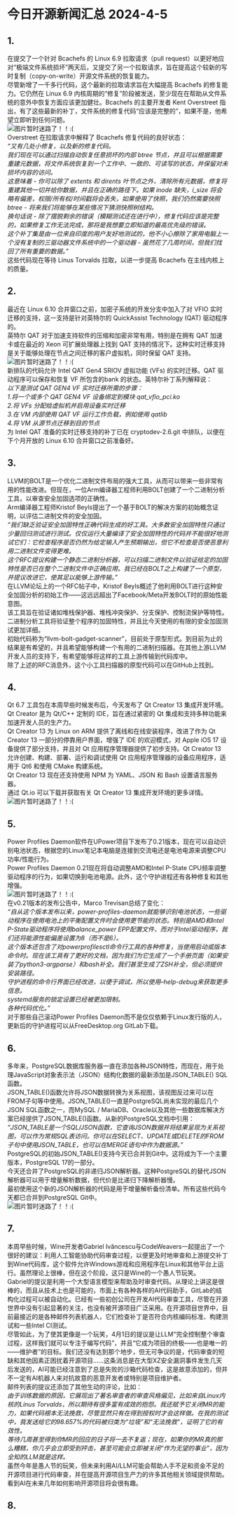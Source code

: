 # 今日开源新闻汇总 2024-4-5
## 1.
在提交了一个针对 Bcachefs 的 Linux 6.9 拉取请求（pull request）以更好地应对“极端文件系统损坏”两天后，又提交了另一个拉取请求，旨在提高这个较新的写时复制（copy-on-write）开源文件系统的恢复能力。
<br>
尽管新增了一千多行代码，这个最新的拉取请求旨在大幅提高 Bcachefs 的修复能力。它仍然在 Linux 6.9 内核周期的“修复”阶段被发送，至少现在在帮助从文件系统的意外中恢复方面应该更加健壮。Bcachefs 的主要开发者 Kent Overstreet 指出，有了这些最新的补丁，文件系统的修复代码“应该是完整的”，如果不是，他希望立即听到任何问题。
<br>
![图片暂时迷路了！！:(](img/1.png)
<br>
Overstreet 在拉取请求中解释了 Bcachefs 修复代码的良好状态：
<br>
*“又有几处小修复，以及新的修复代码。*
<br>
*我们现在可以通过扫描自动恢复任意损坏的内部 btree 节点，并且可以根据需要重建元数据，将文件系统恢复到一个工作中、一致的、可读写的状态，并保留对未损坏内容的访问。*
<br>
*这意味着 - 你可以除了 extents 和 dirents 叶节点之外，清除所有元数据，修复将重建其他一切并给你数据，并且在正确的路径下。如果 inode 缺失，i_size 将会略有偏差，权限/所有权/时间戳将会丢失，如果使用了快照，我们仍然需要快照 btree - 将来我们将能够在某些情况下猜测快照树结构。*
<br>
*换句话说 - 除了摆脱剩余的错误（模糊测试还在进行中），修复代码应该是完整的，如果修复工作无法完成，那将是我想要立即知道的最高优先级的错误。*
<br>
*这个补丁集是由一位来自印度的用户友好地测试的，他不小心擦除了家用电脑上一个没有复制的三驱动器文件系统中的一个驱动器 - 虽然花了几周时间，但我们找回了所有重要的数据。”*
<br>
这些代码现在等待 Linus Torvalds 拉取，以进一步提高 Bcachefs 在主线内核上的质量。
<br>
## 2.
最近在 Linux 6.10 合并窗口之前，加密子系统的开发分支中加入了对 VFIO 实时迁移的支持，这一支持是针对英特尔的 QuickAssist Technology (QAT) 驱动程序的。
<br>
英特尔 QAT 对于加速支持软件的压缩和加密非常有用，特别是在拥有 QAT 加速卡或在最近的 Xeon 可扩展处理器上找到 QAT 支持的情况下。这种实时迁移支持是关于能够处理在节点之间迁移的客户虚拟机，同时保留 QAT 支持。
<br>
![图片暂时迷路了！！:(](img/2.png)
<br>
新排队的代码允许 Intel QAT Gen4 SRIOV 虚拟功能 (VFs) 的实时迁移。QAT 驱动程序可以保存和恢复 VF 所包含的bank 的状态。英特尔补丁系列解释说： 
<br>
*以下是测试 QAT GEN4 VF 实时迁移所需的步骤：*
<br>
*1.将一个或多个 QAT GEN4 VF 设备绑定到模块 qat_vfio_pci.ko*
<br>
*2.将 VFs 分配给虚拟机并启用设备实时迁移*
<br>
*3.在 VM 内部使用 QAT VF 运行工作负载，例如使用 qatlib*
<br>
*4.将 VM 从源节点迁移到目的节点*
<br>
为 Intel QAT 准备的实时迁移支持的补丁已在 cryptodev-2.6.git 中排队，以便在下个月开放的 Linux 6.10 合并窗口之前准备好。
<br>
## 3.
LLVM的BOLT是一个优化二进制文件布局的强大工具，从而可以带来一些非常有用的性能改进。但现在，一位Arm编译器工程师利用BOLT创建了一个二进制分析工具，以审查安全加固选项的正确性。
<br>
Arm编译器工程师Kristof Beyls提出了一个基于BOLT的解决方案的初始概念证明，以评估二进制文件的安全加固。 
<br>
*“我们缺乏验证安全加固特性正确代码生成的好工具。大多数安全加固特性只通过少量回归测试进行测试。仅仅运行大量编译了安全加固特性的代码并不能很好地测试它们：它检查程序是否仍然为给定输入产生预期输出，但它不检查是否使恶意利用二进制文件变得更难。*
<br>
*这个RFC提议构建一个静态二进制分析器，可以扫描二进制文件以验证给定的加固特性是否已在整个二进制文件中正确应用。我已经在BOLT之上构建了一个原型，并提议改进它，使其足以能够上游传输。”*
<br>
在LLVM论坛上的一个RFC帖子中，Kristof Beyls概述了他利用BOLT进行这种安全加固分析的初始工作——这远远超出了Facebook/Meta开发BOLT时的原始性能意图。
<br>
该工具旨在验证诸如堆栈保护器、堆栈冲突保护、分支保护、控制流保护等特性。二进制分析工具将验证整个程序的加固特性，并且比今天使用的有限的安全加固测试更加详细。
<br>
初始代码称为“llvm-bolt-gadget-scanner”，目前处于原型形式。到目前为止的结果是有希望的，并且希望能够构建一个有用的二进制扫描器。在其他上游LLVM开发人员的支持下，有希望能够将这样的工具上游传输到代码库中。
<br>
除了上述的RFC消息外，这个小工具扫描器的原型代码可以在GitHub上找到。
<br>
## 4.
Qt 6.7 工具包在本周早些时候发布后，今天发布了 Qt Creator 13 集成开发环境。Qt Creator 是为 Qt/C++ 定制的 IDE，旨在通过紧密的 Qt 集成和支持多种功能来加速开发人员的生产力。
<br>
Qt Creator 13 为 Linux on ARM 提供了离线和在线安装程序，改进了作为 Qt Creator 13 一部分的停靠用户界面，增强了 IDE 的欢迎模式，对 Apple iOS 17 设备提供了部分支持，并且对 Qt 应用程序管理器提供了初步支持。Qt Creator 13 允许创建、构建、部署、运行和调试使用 Qt 应用程序管理器的设备应用程序，适用于 Qt6 和使用 CMake 构建系统。
<br>
Qt Creator 13 现在还支持使用 NPM 为 YAML、JSON 和 Bash 设置语言服务器。
<br>
通过 Qt.io 可以下载并获取有关 Qt Creator 13 集成开发环境的更多详情。
<br>
![图片暂时迷路了！！:(](img/4.png)
<br>
## 5.
Power Profiles Daemon软件在UPower项目下发布了0.21版本，现在可以自动识别电池状态，根据您的Linux笔记本电脑是连接到交流电还是电池电源来调整CPU功率/性能行为。
<br>
Power Profiles Daemon 0.21现在将自动调整AMD和Intel P-State CPU频率调整驱动程序的行为，如果切换到电池电源。此外，这个守护进程还有各种修复和其他增强。
<br>
![图片暂时迷路了！！:(](img/5.png)
<br>
在v0.21版本的发布公告中，Marco Trevisan总结了变化： 
<br>
*“自从这个版本发布以来，power-profiles-daemon就能够识别电池状态，一些驱动程序在使用电池上的平衡配置文件时会使用更节能的状态。特别是AMD和Intel P-State驱动程序将使用balance_power EPP配置文件，而对于Intel驱动程序，我们还将能源性能偏差设置为8（而不是6）。*
<br>
*这个版本还包含了对powerprofilesctl命令行工具的各种修复，当使用启动或版本命令时。现在该工具有了更好的文档，因为我们为它生成了一个手册页面（如果安装了python3-argparse）和bash补全。我们甚至生成了ZSH补全，但必须提供安装路径。*
<br>
*守护进程的命令行界面已经改进，以便于调试，所以使用–help-debug来获取更多信息。*
<br>
*systemd服务的锁定设置已经被更加限制。*
<br>
*各种代码优化。”*
<br>
对于那些自己滚动Power Profiles Daemon而不是仅仅依赖于Linux发行版的人，更新后的守护进程可以从FreeDesktop.org GitLab下载。
<br>
## 6.
多年来，PostgreSQL数据库服务器一直在添加各种JSON特性，而现在，用于处理JavaScript对象表示法（JSON）结构化数据的最新添加是JSON_TABLE() SQL函数。
<br>
JSON_TABLE()函数允许将JSON数据转换为关系视图，该视图反过来可以在FROM子句等中使用。JSON_TABLE()一直是PostgreSQL尚未实现的最后几个JSON SQL函数之一，而MySQL / MariaDB、Oracle以及其他一些数据库解决方案已经提供了JSON_TABLE()函数。从新的PostgreSQL文档中引用：
<br>
*“JSON_TABLE是一个SQL/JSON函数，它查询JSON数据并将结果呈现为关系视图，可以作为常规SQL表访问。你可以在SELECT、UPDATE或DELETE的FROM子句中使用JSON_TABLE，也可以在MERGE语句中作为数据源。”*
<br>
PostgreSQL的初始JSON_TABLE()支持今天已合并到Git中。这将成为下一个主要版本，PostgreSQL 17的一部分。
<br>
今天还合并了PostgreSQL的非递归JSON解析器。这种PostgreSQL的替代JSON解析器可以用于增量解析数据，但代价是比递归下降解析器慢。
<br>
最初使用这个新的JSON解析器的代码是用于增量解析备份清单。所有这些代码今天都已合并到PostgreSQL Git中。
<br>
![图片暂时迷路了！！:(](img/6.png)
<br>
## 7.
本周早些时候，Wine开发者Gabriel Ivăncescu与CodeWeavers一起提出了一个很好的建议：利用人工智能协助代码审查过程，以便更及时地审查和上游提交补丁到Wine代码库，这个软件允许Windows游戏和应用程序在Linux和其他平台上运行。虽然理论上很棒，但在这个阶段，这只是Wine的一个愚人节玩笑。
<br>
Gabriel的提议是利用一个大型语言模型来帮助及时审查代码。从理论上讲这是很棒的，而且从技术上也是可能的，市面上有各种各样的AI代码助手，GitLab的结构化过程可以被自动化。已经有一些初创公司在开发AI代码审查工具，尽管在开源世界中没有引起显著的关注，也没有被开源项目广泛采用。在开源项目世界中，目前最接近的是各种邮件列表机器人，它们检查补丁是否符合内核编码标准、构建测试和一些Intel CI测试。
<br>
尽管如此，为了使其更像是一个玩笑，4月1日的提议是让LLM“完全控制整个审查过程，这样我们就可以专注于编写代码”，并且“它成为项目的终极——也是唯一的——维护者”的目标。我们还没有达到那个地步，但无可争议的是，代码审查的短缺和其他因素正困扰着开源项目……这条消息是在大型XZ安全漏洞事件发生几天后发送的，AI可能已经注意到了总是失败的沙箱代码检查，这是故意添加的，但并不一定有AI机器人来对抗故意的恶意开发者或特别是项目维护者。
<br>
邮件列表的提议还添加了其他生动的评论，比如： 
<br>
*由于训练数据的原因，它展现出了著名审查者的审查风格偏见，比如来自Linux内核的Linus Torvalds，所以期待有很多富有成效的抱怨。我还赋予它关闭MR的能力，如果代码根本无法挽救，尽管显然只有在得到授权时才会这样做。在我的测试中，我发送给它的98.657%的代码被归类为“垃圾”和“无法挽救”，证明了它的有效性。*
<br>
*等待几周甚至得到你MR的回应的日子将一去不复返；现在，如果你的MR真的那么糟糕，你几乎会立即受到抨击，甚至可能会立即被关闭“作为无望的事业”，因为全知的LLM就是这样。*
<br>
虽然今年是愚人节的玩笑，但未来利用AI/LLM可能会帮助人手不足和资金不足的开源项目进行代码审查，并在提高开源项目生产力的许多其他相关领域提供帮助。看到AI在未来几年如何影响开源项目将会很有趣。
<br>
## 8.
